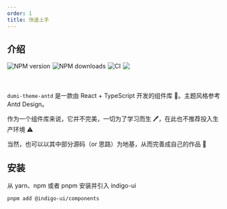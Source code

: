 ```yaml
---
order: 1
title: 快速上手
---
```


## 介绍

<div style="display: flex; column-gap: 5px; margin-bottom: 50px">
  <img src="https://img.shields.io/npm/v/@indigo-ui/components.svg?style=flat" alt="NPM version">
  <img src="http://img.shields.io/npm/dm/@indigo-ui/components.svg?style=flat" alt="NPM downloads">
  <img src="https://github.com/xiaodye/indigo-ui/actions/workflows/ci.yml/badge.svg?branch=main" alt="CI" style="max-width: 100%;"/>
  <img src="https://img.shields.io/github/license/xiaodye/indigo-ui?color=red"/>
</div>

`dumi-theme-antd` 是一款由 React + TypeScript 开发的组件库 🎉。主题风格参考 Antd Design。

作为一个组件库来说，它并不完美，一切为了学习而生 🖊，在此也不推荐投入生产环境 ⚠

当然，也可以以其中部分源码（or 思路）为地基，从而完善成自己的作品 🏢

## 安装

从 yarn、npm 或者 pnpm 安装并引入 indigo-ui

```bash
pnpm add @indigo-ui/components
```
